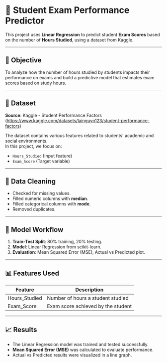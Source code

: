 # 📘 Student Exam Performance Predictor

This project uses **Linear Regression** to predict student **Exam Scores** based on the number of **Hours Studied**, using a dataset from Kaggle.

---

## 🧠 Objective

To analyze how the number of hours studied by students impacts their performance on exams and build a predictive model that estimates exam scores based on study hours.

---

## 📂 Dataset

**Source**: Kaggle - Student Performance Factors  
(https://www.kaggle.com/datasets/lainguyn123/student-performance-factors)

The dataset contains various features related to students' academic and social environments.  
In this project, we focus on:

- `Hours_Studied` (Input feature)
- `Exam_Score` (Target variable)

---

## 🧹 Data Cleaning

- Checked for missing values.
- Filled numeric columns with **median**.
- Filled categorical columns with **mode**.
- Removed duplicates.

---

## 🔧 Model Workflow

1. **Train-Test Split**: 80% training, 20% testing.
2. **Model**: Linear Regression from scikit-learn.
3. **Evaluation**: Mean Squared Error (MSE), Actual vs Predicted plot.

---

## 📊 Features Used

| Feature        | Description                          |
|----------------|--------------------------------------|
| Hours_Studied  | Number of hours a student studied    |
| Exam_Score     | Exam score achieved by the student   |

---

## 📈 Results

- The Linear Regression model was trained and tested successfully.
- **Mean Squared Error (MSE)** was calculated to evaluate performance.
- Actual vs Predicted results were visualized in a line graph.
